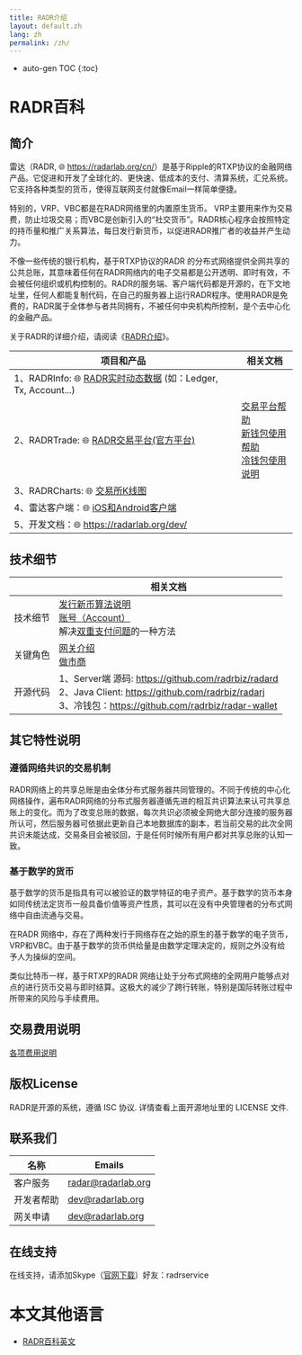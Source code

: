 ```yaml
---
title: RADR介绍
layout: default.zh
lang: zh
permalink: /zh/
---
```

* auto-gen TOC
{:toc}

# RADR百科

## 简介

雷达（RADR, 🌐 <https://radarlab.org/cn/>）是基于Ripple的RTXP协议的金融网络产品。它促进和开发了全球化的、更快速、低成本的支付、清算系统，汇兑系统。它支持各种类型的货币，使得互联网支付就像Email一样简单便捷。

特别的，VRP、VBC都是在RADR网络里的内置原生货币。 VRP主要用来作为交易费，防止垃圾交易；而VBC是创新引入的“社交货币”。RADR核心程序会按照特定的持币量和推广关系算法，每日发行新货币，以促进RADR推广者的收益并产生动力。

不像一些传统的银行机构，基于RTXP协议的RADR 的分布式网络提供全网共享的公共总账，其意味着任何在RADR网络内的电子交易都是公开透明、即时有效，不会被任何组织或机构控制的。RADR的服务端、客户端代码都是开源的，在下文地址里，任何人都能复制代码，在自己的服务器上运行RADR程序。使用RADR是免费的，RADR属于全体参与者共同拥有，不被任何中央机构所控制，是个去中心化的金融产品。

关于RADR的详细介绍，请阅读《[RADR介绍](./introduction/introduction)》。

|项目和产品| 相关文档|
| --- | --- | 
|1、RADRInfo: 🌐 [RADR实时动态数据](https://info.radarlab.org/ledger_list.html) (如：Ledger, Tx, Account...) | |
|2、RADRTrade: 🌐 [RADR交易平台(官方平台)](https://t.radarlab.org/index.html) | [交易平台帮助](./introduction/trade_help)  <br> [新钱包使用帮助](./introduction/trade_help) <br> [冷钱包使用说明](./introduction/cold_wallet) |
|3、RADRCharts: 🌐 [交易所K线图](https://charts.radarlab.org/) | |
|4、雷达客户端：🌐  [iOS和Android客户端](https://www.radarlab.org/cn/download.html) | |
|5、开发文档：🌐 <https://radarlab.org/dev/> | |

## 技术细节

| | 相关文档 |
| --- | --- | 
|技术细节| [发行新币算法说明](./tech/dividend) <br> [账号（Account）](./ds/account) <br> 解决[双重支付问题](./tech/double_spending)的一种方法 |
|关键角色| [网关介绍](./gateway/start) <br> [做市商](./marketmaker/start) |
|开源代码 | 1、Server端 源码: https://github.com/radrbiz/radard <br> 2、Java Client: https://github.com/radrbiz/radarj <br> 3、冷钱包：https://github.com/radrbiz/radar-wallet | 

## 其它特性说明
### 遵循网络共识的交易机制
RADR网络上的共享总账是由全体分布式服务器共同管理的。不同于传统的中心化网络操作，遍布RADR网络的分布式服务器遵循先进的相互共识算法来认可共享总账上的变化。而为了改变总账的数据，每次共识必须被全网绝大部分连接的服务器所认可，然后服务器可依据此更新自己本地数据库的副本，若当前交易的此次全网共识未能达成，交易条目会被驳回，于是任何时候所有用户都对共享总账的认知一致。


### 基于数学的货币
基于数学的货币是指具有可以被验证的数学特征的电子资产。基于数学的货币本身如同传统法定货币一般具备价值等资产性质，其可以在没有中央管理者的分布式网络中自由流通与交易。

在RADR 网络中，存在了两种发行于网络存在之始的原生的基于数学的电子货币，VRP和VBC。由于基于数学的货币供给量是由数学定理决定的，规则之外没有给予人为操纵的空间。

类似比特币一样，基于RTXP的RADR 网络让处于分布式网络的全网用户能够点对点的进行货币交易与即时结算。这极大的减少了跨行转账，特别是国际转账过程中所带来的风险与手续费用。

## 交易费用说明

[各项费用说明](./introduction/transaction_fee)

## 版权License

RADR是开源的系统，遵循 ISC 协议. 详情查看上面开源地址里的 LICENSE 文件.

## 联系我们

| 名称 | Emails |
| --- | --- | 
|客户服务 | <radar@radarlab.org> |
|开发者帮助 | <dev@radarlab.org> |
|网关申请 | <dev@radarlab.org> |

## 在线支持
在线支持，请添加Skype（[官网下载](http://skype.gmw.cn/down/|官网下载)）好友：radrservice

# 本文其他语言
  - [RADR百科英文](/en/)

